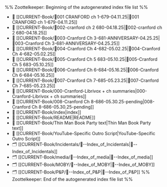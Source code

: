 %% Zoottelkeeper: Beginning of the autogenerated index file list  %%
- 📄 [[CURRENT-Book/🎤001 CRANFORD ch 1-679-04.11.25|🎤001 CRANFORD ch 1-679-04.11.25]]
- 📄 [[CURRENT-Book/🎤002-cranford ch 2 680-04.18.25|🎤002-cranford ch 2 680-04.18.25]]
- 📄 [[CURRENT-Book/🎤003-Cranford Ch 3-681-ANNIVERSARY-04.25.25|🎤003-Cranford Ch 3-681-ANNIVERSARY-04.25.25]]
- 📄 [[CURRENT-Book/🎤004-Cranford Ch 4-682-05.02.25|🎤004-Cranford Ch 4-682-05.02.25]]
- 📄 [[CURRENT-Book/🎤005-Cranford Ch 5 683-05.10.25|🎤005-Cranford Ch 5 683-05.10.25]]
- 📄 [[CURRENT-Book/🎤006-Cranford Ch 6-684-05.16.25|🎤006-Cranford Ch 6-684-05.16.25]]
- 📄 [[CURRENT-Book/🎤007-Cranford Ch 7-685-05.23.25|🎤007-Cranford Ch 7-685-05.23.25]]
- 📄 [[CURRENT-Book/000-Cranford-Librivox + ch summaries|000-Cranford-Librivox + ch summaries]]
- 📄 [[CURRENT-Book/008-Cranford Ch 8-686-05.30.25-pending|008-Cranford Ch 8-686-05.30.25-pending]]
- 📄 [[CURRENT-Book/index|index]]
- 📄 [[CURRENT-Book/README|README]]
- 📄 [[CURRENT-Book/Thin Man Book Party text|Thin Man Book Party text]]
- 📄 [[CURRENT-Book/YouTube-Specific Outro Script|YouTube-Specific Outro Script]]
- 🗂️ [[CURRENT-Book/Incidentals/🧠--Index_of_Incidentals|🧠--Index_of_Incidentals]]
- 🗂️ [[CURRENT-Book/media/🧠--Index_of_media|🧠--Index_of_media]]
- 🗂️ [[CURRENT-Book/MOBY/🧠--Index_of_MOBY|🧠--Index_of_MOBY]]
- 🗂️ [[CURRENT-Book/P&P/🧠--Index_of_P&P|🧠--Index_of_P&P]]
%% Zoottelkeeper: End of the autogenerated index file list  %%

